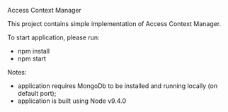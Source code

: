 Access Context Manager

This project contains simple implementation of Access Context Manager. 

To start application, please run: 
- npm install
- npm start

Notes: 
- application requires MongoDb to be installed and running locally (on default port);
- application is built using Node v9.4.0
